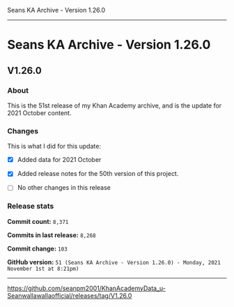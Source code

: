 Seans KA Archive - Version 1.26.0

***

# Seans KA Archive - Version 1.26.0

## V1.26.0

### About

This is the 51st release of my Khan Academy archive, and is the update for 2021 October content. <!-- This is a follow-up to the first 2021 October monthly release. !-->

### Changes

This is what I did for this update:

<!-- 
- [x] Deleted all `IGNORE.md` files for September 2021 (deleted `91` `IGNORE.md` files)
!-->

- [x] Added data for 2021 October

- [x] Added release notes for the 50th version of this project.

<!-- - [x] Added data for 2021 September !-->

- [ ] No other changes in this release

### Release stats

**Commit count:** `8,371`

**Commits in last release:** `8,268`

**Commit change:** `103`

**GitHub version:** `51 (Seans KA Archive - Version 1.26.0) - Monday, 2021 November 1st at 8:21pm)`

***

https://github.com/seanpm2001/KhanAcademyData_u-Seanwallawallaofficial/releases/tag/V1.26.0
